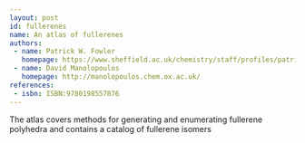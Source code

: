 ```yaml
---
layout: post
id: fullerenes
name: An atlas of fullerenes
authors:
 - name: Patrick W. Fowler
   homepage: https://www.sheffield.ac.uk/chemistry/staff/profiles/patrick_fowler
 - name: David Manolopoulos
   homepage: http://manolopoulos.chem.ox.ac.uk/
references:
 - isbn: ISBN:9780198557876
---
```


The atlas covers methods for generating and enumerating fullerene polyhedra and contains a catalog of fullerene isomers

